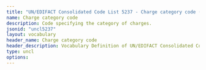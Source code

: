 ```yaml
---
title: "UN/EDIFACT Consolidated Code List 5237 - Charge category code (20B) JSON-LD Vocabulary"
name: Charge category code
description: Code specifying the category of charges.
jsonid: "uncl5237"
layout: vocabulary
header_name: Charge category code
header_description: Vocabulary Definition of UN/EDIFACT Consolidated Code List 5237 - Charge category code (20B) semantics in HTML format. JSON-LD format is available at [uncl5237.jsonld](/vocabulary/uncl5237.jsonld)
type: uncl
options:
---
```

